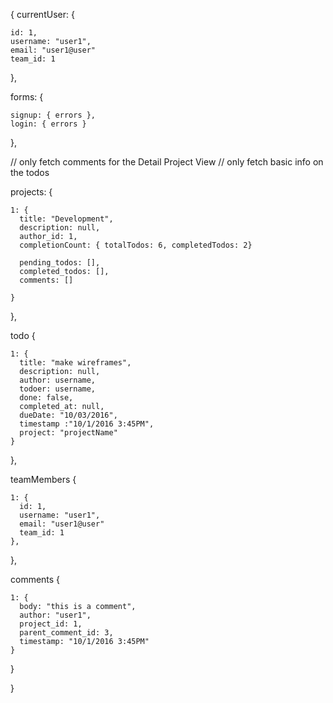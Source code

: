 {
  currentUser: {

    id: 1,
    username: "user1",
    email: "user1@user"
    team_id: 1

  },

  forms: {

    signup: { errors },
    login: { errors }

  },

  // only fetch comments for the Detail Project View
  // only fetch basic info on the todos

  projects: {

    1: {
      title: "Development",
      description: null,
      author_id: 1,
      completionCount: { totalTodos: 6, completedTodos: 2}

      pending_todos: [],
      completed_todos: [],
      comments: []

    }

  },

  todo {

    1: {
      title: "make wireframes",
      description: null,
      author: username,
      todoer: username,
      done: false,
      completed_at: null,
      dueDate: "10/03/2016",
      timestamp :"10/1/2016 3:45PM",
      project: "projectName"
    }

  },


  teamMembers {

    1: {
      id: 1,
      username: "user1",
      email: "user1@user"
      team_id: 1
    },

  },


  comments {

    1: {
      body: "this is a comment",
      author: "user1",
      project_id: 1,
      parent_comment_id: 3,
      timestamp: "10/1/2016 3:45PM"
    }

  }

}
